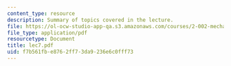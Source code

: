 ```yaml
---
content_type: resource
description: Summary of topics covered in the lecture.
file: https://ol-ocw-studio-app-qa.s3.amazonaws.com/courses/2-002-mechanics-and-materials-ii-spring-2004/f7b561fbe8762ff73da9236e6c0fff73_lec7.pdf
file_type: application/pdf
resourcetype: Document
title: lec7.pdf
uid: f7b561fb-e876-2ff7-3da9-236e6c0fff73
---
```

